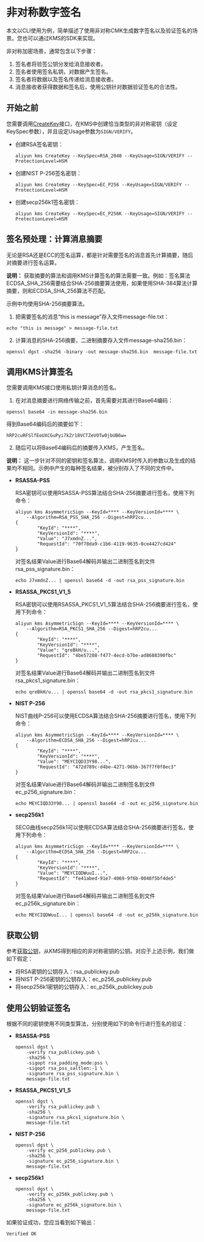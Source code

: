 # 非对称数字签名

本文以CLI使用为例，简单描述了使用非对称CMK生成数字签名以及验证签名的场景。您也可以通过KMS的SDK来实现。

非对称加密场景，通常包含以下步骤：

1.  签名者将验签公钥分发给消息接收者。
2.  签名者使用签名私钥，对数据产生签名。
3.  签名者将数据以及签名传递给消息接收者。
4.  消息接收者获得数据和签名后，使用公钥针对数据验证签名的合法性。

## 开始之前

您需要调用[CreateKey](/cn.zh-CN/API参考/密钥/CreateKey.md)接口，在KMS中创建恰当类型的非对称密钥（设定KeySpec参数），并且设定Usage参数为`SIGN/VERIFY`。

-   创建RSA签名密钥：

    ```
    aliyun kms CreateKey --KeySpec=RSA_2048 --KeyUsage=SIGN/VERIFY --ProtectionLevel=HSM
    ```

-   创建NIST P-256签名密钥：

    ```
    aliyun kms CreateKey --KeySpec=EC_P256 --KeyUsage=SIGN/VERIFY --ProtectionLevel=HSM
    ```

-   创建secp256k1签名密钥：

    ```
    aliyun kms CreateKey --KeySpec=EC_P256K --KeyUsage=SIGN/VERIFY --ProtectionLevel=HSM
    ```


## 签名预处理：计算消息摘要

无论是RSA还是ECC的签名运算，都是针对需要签名的消息首先计算摘要，随后对摘要进行签名运算。

**说明：** 获取摘要的算法和调用KMS计算签名的算法需要一致。例如：签名算法ECDSA\_SHA\_256需要结合SHA-256摘要算法使用，如果使用SHA-384算法计算摘要，则和ECDSA\_SHA\_256算法不匹配。

示例中均使用SHA-256摘要算法。

1. 把需要签名的消息“this is message”存入文件message-file.txt：

```
echo "this is message" > message-file.txt
```

2. 计算消息的SHA-256摘要，二进制摘要存入文件message-sha256.bin：

```
openssl dgst -sha256 -binary -out message-sha256.bin  message-file.txt
```

## 调用KMS计算签名

您需要调用KMS接口使用私钥计算消息的签名。

1. 在对消息摘要进行网络传输之前，首先需要对其进行Base64编码：

```
openssl base64 -in message-sha256.bin
```

得到Base64编码后的摘要如下：

```
hRP2cuRFSlfEoUXCGuPyi7kZr18VCTZeVOTw0jbUB6w=
```

2. 随后可以将Base64编码后的摘要传入KMS，产生签名。

**说明：** 这一步针对不同的密钥和签名算法，调用KMS时传入的参数以及生成的结果均不相同。示例中产生的每种签名结果，被分别存入了不同的文件中。

-   **RSASSA-PSS**

    RSA密钥可以使用RSASSA-PSS算法结合SHA-256摘要进行签名，使用下列命令：

    ```
    aliyun kms AsymmetricSign --KeyId=**** --KeyVersionId=**** \
        --Algorithm=RSA_PSS_SHA_256 --Digest=hRP2cu...
    {
            "KeyId": "****",
            "KeyVersionId": "****",
            "Value": "J7xmdnZ...",
            "RequestId": "70f78da9-c1b6-4119-9635-0ce4427cd424"
    }
    ```

    对签名结果Value进行Base64解码并输出二进制签名到文件rsa\_pss\_signature.bin：

    ```
    echo J7xmdnZ... | openssl base64 -d -out rsa_pss_signature.bin
    ```

-   **RSASSA\_PKCS1\_V1\_5**

    RSA密钥可以使用RSASSA\_PKCS1\_V1\_5算法结合SHA-256摘要进行签名，使用下列命令：

    ```
    aliyun kms AsymmetricSign --KeyId=**** --KeyVersionId=**** \
        --Algorithm=RSA_PKCS1_SHA_256 --Digest=hRP2cu...
    {
            "KeyId": "****",
            "KeyVersionId": "****",
            "Value": "qreBkH/u...",
            "RequestId": "4be57288-f477-4ecd-b7be-ad8688390fbc"
    }
    ```

    对签名结果Value进行Base64解码并输出二进制签名到文件rsa\_pkcs1\_signature.bin：

    ```
    echo qreBkH/u... | openssl base64 -d -out rsa_pkcs1_signature.bin
    ```

-   **NIST P-256**

    NIST曲线P-256可以使用ECDSA算法结合SHA-256摘要进行签名，使用下列命令：

    ```
    aliyun kms AsymmetricSign --KeyId=**** --KeyVersionId=**** \
        --Algorithm=ECDSA_SHA_256 --Digest=hRP2cu...
    {
            "KeyId": "****",
            "KeyVersionId": "****",
            "Value": "MEYCIQD33Y98...",
            "RequestId": "472d789c-d4be-4271-96bb-367f7f0f8ec3"
    }
    ```

    对签名结果Value进行Base64解码并输出二进制签名到文件ec\_p256\_signature.bin：

    ```
    echo MEYCIQD33Y98... | openssl base64 -d -out ec_p256_signature.bin
    ```

-   **secp256k1**

    SECG曲线secp256k1可以使用ECDSA算法结合SHA-256摘要进行签名，使用下列命令：

    ```
    aliyun kms AsymmetricSign --KeyId=**** --KeyVersionId=**** \
        --Algorithm=ECDSA_SHA_256 --Digest=hRP2cu...
    {
            "KeyId": "****",
            "KeyVersionId": "****",
            "Value": "MEYCIQDWuuI...",
            "RequestId": "fe41abed-91e7-4069-9f6b-0048f5bf4de5"
    }
    ```

    对签名结果Value进行Base64解码并输出二进制签名到文件ec\_p256k\_signature.bin：

    ```
    echo MEYCIQDWuuI... | openssl base64 -d -out ec_p256k_signature.bin
    ```


## 获取公钥

参考[获取公钥](/cn.zh-CN/密钥服务/密钥种类/使用非对称密钥/非对称数据加解密.md)，从KMS得到相应的非对称密钥的公钥。对应于上述示例，我们做如下假定：

-   将RSA密钥的公钥存入：rsa\_publickey.pub
-   将NIST P-256密钥的公钥存入：ec\_p256\_publickey.pub
-   将secp256k1密钥的公钥存入：ec\_p256k\_publickey.pub

## 使用公钥验证签名

根据不同的密钥使用不同类型算法，分别使用如下的命令行进行签名的验证：

-   **RSASSA-PSS**

    ```
    openssl dgst \
        -verify rsa_publickey.pub \
        -sha256 \
        -sigopt rsa_padding_mode:pss \
        -sigopt rsa_pss_saltlen:-1 \
        -signature rsa_pss_signature.bin \
        message-file.txt
    ```

-   **RSASSA\_PKCS1\_V1\_5**

    ```
    openssl dgst \
        -verify rsa_publickey.pub \
        -sha256 \
        -signature rsa_pkcs1_signature.bin \
        message-file.txt
    ```

-   **NIST P-256**

    ```
    openssl dgst \
        -verify ec_p256_publickey.pub \
        -sha256 \
        -signature ec_p256_signature.bin \
        message-file.txt
    ```

-   **secp256k1**

    ```
    openssl dgst \
        -verify ec_p256k_publickey.pub \
        -sha256 \
        -signature ec_p256k_signature.bin \
        message-file.txt
    ```


如果验证成功，您应当看到如下输出：

```
Verified OK
```

